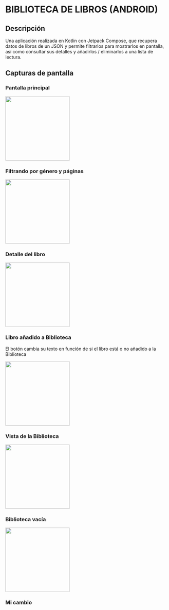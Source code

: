 # BIBLIOTECA DE LIBROS (ANDROID)

## Descripción
Una aplicación realizada en Kotlin con Jetpack Compose, que recupera datos de libros de un JSON y permite filtrarlos para mostrarlos en pantalla, así como consultar sus detalles y añadirlos / eliminarlos a una lista de lectura.

## Capturas de pantalla

### Pantalla principal
<img src="/preview_screenshots/00_main.png" width="200">

### Filtrando por género y páginas
<img src="/preview_screenshots/01_filtered.png" width="200">

### Detalle del libro
<img src="/preview_screenshots/02_detail.png" width="200">

### Libro añadido a Biblioteca
El botón cambia su texto en función de si el libro está o no añadido a la Biblioteca


<img src="/preview_screenshots/03_added.png" width="200">

### Vista de la Biblioteca
<img src="/preview_screenshots/04_library.png" width="200">

### Biblioteca vacía
<img src="/preview_screenshots/05_empty.png" width="200">

### Mi cambio
